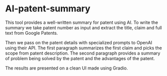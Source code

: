 # AI-patent-summary

This tool provides a well-written summary for patent using AI. To write the summary we take patent number as input and extract the title, claim and full text from Google Patents. 

Then we pass on the patent details with specialized prompts to OpenAI using their API. The first paragraph summarizes the first claim and picks the scope from patent description. The second paragraph provides a summary of problem being solved by the patent and the advantages of the patent.

The results are presented on a clean UI made using Gradio.
